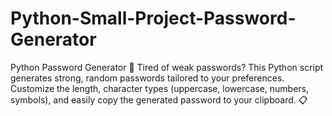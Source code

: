 # Python-Small-Project-Password-Generator
Python Password Generator 🔐  Tired of weak passwords? This Python script generates strong, random passwords tailored to your preferences. Customize the length, character types (uppercase, lowercase, numbers, symbols), and easily copy the generated password to your clipboard. 📋
